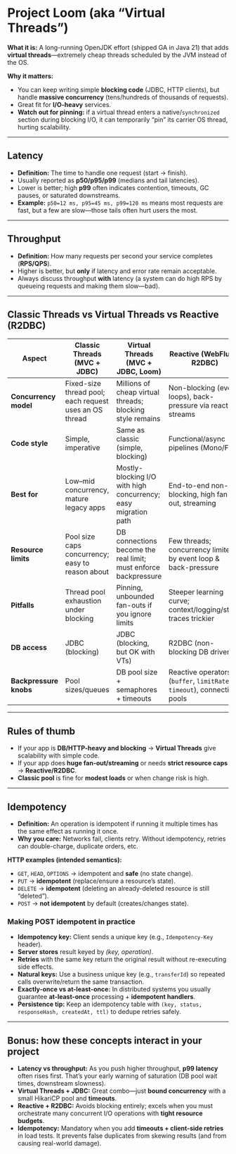 # Project Loom (aka “Virtual Threads”)

**What it is:** A long-running OpenJDK effort (shipped GA in Java 21) that adds **virtual threads**—extremely cheap threads scheduled by the JVM instead of the OS.

**Why it matters:**
- You can keep writing simple **blocking code** (JDBC, HTTP clients), but handle **massive concurrency** (tens/hundreds of thousands of requests).
- Great fit for **I/O-heavy** services.
- **Watch out for pinning:** if a virtual thread enters a native/`synchronized` section during blocking I/O, it can temporarily “pin” its carrier OS thread, hurting scalability.

---

## Latency
- **Definition:** The time to handle one request (start → finish).
- Usually reported as **p50/p95/p99** (medians and tail latencies).
- Lower is better; high **p99** often indicates contention, timeouts, GC pauses, or saturated downstreams.
- **Example:** `p50=12 ms, p95=45 ms, p99=120 ms` means most requests are fast, but a few are slow—those tails often hurt users the most.

---

## Throughput
- **Definition:** How many requests per second your service completes (**RPS/QPS**).
- Higher is better, but **only** if latency and error rate remain acceptable.
- Always discuss throughput **with** latency (a system can do high RPS by queueing requests and making them slow—bad).

---

## Classic Threads vs Virtual Threads vs Reactive (R2DBC)

| Aspect | Classic Threads (MVC + JDBC) | Virtual Threads (MVC + JDBC, Loom) | Reactive (WebFlux + R2DBC) |
|---|---|---|---|
| **Concurrency model** | Fixed-size thread pool; each request uses an OS thread | Millions of cheap virtual threads; blocking style remains | Non-blocking (event loops), back-pressure via reactive streams |
| **Code style** | Simple, imperative | Same as classic (simple, blocking) | Functional/async pipelines (Mono/Flux) |
| **Best for** | Low–mid concurrency, mature legacy apps | Mostly-blocking I/O with high concurrency; easy migration path | End-to-end non-blocking, high fan-out, streaming |
| **Resource limits** | Pool size caps concurrency; easy to reason about | DB connections become the real limit; must enforce backpressure | Few threads; concurrency limited by event loop & back-pressure |
| **Pitfalls** | Thread pool exhaustion under blocking | Pinning, unbounded fan-outs if you ignore limits | Steeper learning curve; context/logging/stack traces trickier |
| **DB access** | JDBC (blocking) | JDBC (blocking, but OK with VTs) | R2DBC (non-blocking DB driver) |
| **Backpressure knobs** | Pool sizes/queues | DB pool size + semaphores + timeouts | Reactive operators (`buffer`, `limitRate`, `timeout`), connection pools |

---

## Rules of thumb
- If your app is **DB/HTTP-heavy and blocking** → **Virtual Threads** give scalability with simple code.
- If your app does **huge fan-out/streaming** or needs **strict resource caps** → **Reactive/R2DBC**.
- **Classic pool** is fine for **modest loads** or when change risk is high.

---

## Idempotency
- **Definition:** An operation is idempotent if running it multiple times has the same effect as running it once.
- **Why you care:** Networks fail, clients retry. Without idempotency, retries can double-charge, duplicate orders, etc.

**HTTP examples (intended semantics):**
- `GET`, `HEAD`, `OPTIONS` → idempotent and **safe** (no state change).
- `PUT` → **idempotent** (replace/ensure a resource’s state).
- `DELETE` → **idempotent** (deleting an already-deleted resource is still “deleted”).
- `POST` → **not idempotent** by default (creates/changes state).

### Making POST idempotent in practice
- **Idempotency key:** Client sends a unique key (e.g., `Idempotency-Key` header).
- **Server stores** result keyed by *(key, operation)*.
- **Retries** with the same key return the original result without re-executing side effects.
- **Natural keys:** Use a business unique key (e.g., `transferId`) so repeated calls overwrite/return the same transaction.
- **Exactly-once vs at-least-once:** In distributed systems you usually guarantee **at-least-once** processing + **idempotent handlers**.
- **Persistence tip:** Keep an idempotency table with `(key, status, responseHash, createdAt, ttl)` to dedupe retries safely.

---

## Bonus: how these concepts interact in your project
- **Latency vs throughput:** As you push higher throughput, **p99 latency** often rises first. That’s your early warning of saturation (DB pool wait times, downstream slowness).
- **Virtual Threads + JDBC:** Great combo—just **bound concurrency** with a small HikariCP pool and **timeouts**.
- **Reactive + R2DBC:** Avoids blocking entirely; excels when you must orchestrate many concurrent I/O operations with **tight resource budgets**.
- **Idempotency:** Mandatory when you add **timeouts + client-side retries** in load tests. It prevents false duplicates from skewing results (and from causing real-world damage).
